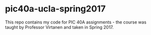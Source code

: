 # pic40a-ucla-spring2017

This repo contains my code for PIC 40A assignments - the course was taught by Professor Virtanen and taken in Spring 2017.
